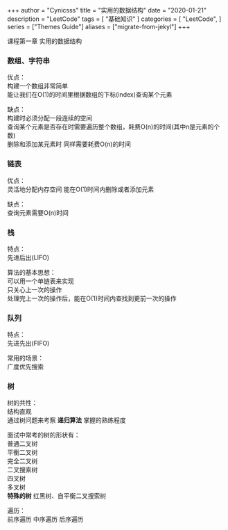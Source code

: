 +++
author = "Cynicsss"
title = "实用的数据结构"
date = "2020-01-21"
description = "LeetCode"
tags = [
    "基础知识"
]
categories = [
    "LeetCode",
]
series = ["Themes Guide"]
aliases = ["migrate-from-jekyl"]
+++

课程第一章 实用的数据结构
<!--more-->

### 数组、字符串
优点：  
构建一个数组非常简单  
能让我们在O(1)的时间里根据数组的下标(index)查询某个元素

缺点：  
构建时必须分配一段连续的空间  
查询某个元素是否存在时需要遍历整个数组，耗费O(n)的时间(其中n是元素的个数)  
删除和添加某元素时 同样需要耗费O(n)的时间

### 链表
优点：  
灵活地分配内存空间
能在O(1)时间内删除或者添加元素

缺点：  
查询元素需要O(n)时间

### 栈
特点：  
先进后出(LIFO)

算法的基本思想：  
可以用一个单链表来实现  
只关心上一次的操作  
处理完上一次的操作后，能在O(1)时间内查找到更前一次的操作

### 队列
特点：  
先进先出(FIFO)

常用的场景：  
广度优先搜索

### 树
树的共性：  
结构直观  
通过树问题来考察 **递归算法** 掌握的熟练程度

面试中常考的树的形状有：  
普通二叉树  
平衡二叉树  
完全二叉树  
二叉搜索树  
四叉树  
多叉树  
**特殊的树** 红黑树、自平衡二叉搜索树

遍历：  
前序遍历 中序遍历 后序遍历

